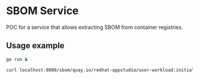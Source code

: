 # SBOM Service

POC for a service that allows extracting SBOM from container registries.

## Usage example

```bash
go run &

curl localhost:8080/sbom/quay.io/redhat-appstudio/user-workload:initial-build-5b3cd-1678046199

```


